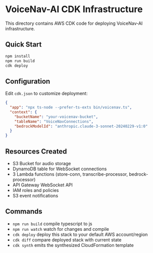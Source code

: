 # VoiceNav-AI CDK Infrastructure

This directory contains AWS CDK code for deploying VoiceNav-AI infrastructure.

## Quick Start

```bash
npm install
npm run build
cdk deploy
```

## Configuration

Edit `cdk.json` to customize deployment:

```json
{
  "app": "npx ts-node --prefer-ts-exts bin/voicenav.ts",
  "context": {
    "bucketName": "your-voicenav-bucket",
    "tableName": "VoiceNavConnections",
    "bedrockModelId": "anthropic.claude-3-sonnet-20240229-v1:0"
  }
}
```

## Resources Created

- S3 Bucket for audio storage
- DynamoDB table for WebSocket connections
- 3 Lambda functions (store-conn, transcribe-processor, bedrock-processor)
- API Gateway WebSocket API
- IAM roles and policies
- S3 event notifications

## Commands

- `npm run build`   compile typescript to js
- `npm run watch`   watch for changes and compile
- `cdk deploy`      deploy this stack to your default AWS account/region
- `cdk diff`        compare deployed stack with current state
- `cdk synth`       emits the synthesized CloudFormation template
